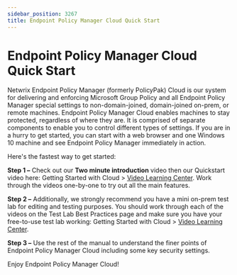 ```yaml
---
sidebar_position: 3267
title: Endpoint Policy Manager Cloud Quick Start
---
```


# Endpoint Policy Manager Cloud Quick Start

Netwrix Endpoint Policy Manager (formerly PolicyPak) Cloud is our system for delivering and enforcing Microsoft Group Policy and all Endpoint Policy Manager special settings to non-domain-joined, domain-joined on-prem, or remote machines. Endpoint Policy Manager Cloud enables machines to stay protected, regardless of where they are. It is comprised of separate components to enable you to control different types of settings. If you are in a hurry to get started, you can start with a web browser and one Windows 10 machine and see Endpoint Policy Manager immediately in action.

Here's the fastest way to get started:

**Step 1 –** Check out our **Two minute introduction** video then our Quickstart video here: Getting Started with Cloud > [Video Learning Center](Overview/VideoLearningCenter "Video Learning Center"). Work through the videos one-by-one to try out all the main features.

**Step 2 –** Additionally, we strongly recommend you have a mini on-prem test lab for editing and testing purposes. You should work through each of the videos on the Test Lab Best Practices page and make sure you have your free-to-use test lab working: Getting Started with Cloud > [Video Learning Center](Overview/VideoLearningCenter "Video Learning Center").

**Step 3 –** Use the rest of the manual to understand the finer points of Endpoint Policy Manager Cloud including some key security settings.

Enjoy Endpoint Policy Manager Cloud!